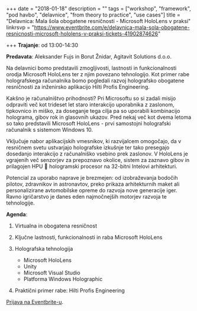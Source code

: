 +++
date = "2018-01-18"
description = ""
tags = ["workshop", "framework", "pod havbo", "delavnice", "from theory to practice", "use cases"]
title = "Delavnica: Mala šola obogatene resničnosti - Microsoft HoloLens v praksi"
linkrsvp = "https://www.eventbrite.com/e/delavnica-mala-sola-obogatene-resnicnosti-microsoft-hololens-v-praksi-tickets-41902874626"

+++
**Trajanje**: od 13:00-14:30

**Predavata**: Aleksander Fujs in Borut Žnidar, Agitavit Solutions d.o.o.

Na delavnici bomo predstavili zmogljivosti, lastnosti in funkcionalnosti orodja Microsoft HoloLens ter
z njim povezano tehnologijo. Kot primer rabe holografskega računalnika bomo pogledali razvoj holografsko
obogatene resničnosti za inženirsko aplikacijo Hilti Profis Engineering.

<!--more-->

Kakšno je računalništvo prihodnosti? Pri Microsoftu so si zadali misijo odpraviti več kot trideset
let staro interakcijo uporabnika z zaslonom, tipkovnico in miško, za doseganje tega cilja pa so uporabili
kombinacijo holograma, gibov rok in glasovnih ukazov. Pred nekaj več kot dvema letoma so tako predstavili
Microsoft HoloLens - prvi samostojni holografski računalnik s sistemom Windows 10. 

Vključuje nabor aplikacijskih vmesnikov, ki razvijalcem omogočajo, da v resničnem svetu ustvarjajo holografske
izkušnje ter tako presegajo dosedanjo interakcijo z računalniško vsebino prek zaslonov. V HoloLens je vgrajenih
več senzorjev za prepoznavo okolice, sistem za zaznavo gibov in prilagojen HPU  hologramski procesor na 32-bitni
Intelovi arhitekturi. 

Potencial za uporabo naprave je brezmejen: od izobraževanja bodočih pilotov, zdravnikov in astronavtov,
preko prikaza arhitekturnih maket ali personalizirane avtomobilske opreme do razvoja nove generacije iger.
Ravno igričarstvo je danes eden najmočnejših motorjev razvoja te tehnologije. 

**Agenda**:

1.	Virtualna in obogatena resničnost
2.	Ključne lastnosti, funkcionalnosti in raba Microsoft HoloLens 
3.	Holografska tehnologija 
    *	Microsoft HoloLens 
    *	Unity 
    * 	Microsoft Visual Studio 
    * 	Platforma Windows Holographic
    
4.	Praktični primer rabe: Hilti Profis Engineering

[Prijava na Eventbrite-u](https://www.eventbrite.com/e/delavnica-mala-sola-obogatene-resnicnosti-microsoft-hololens-v-praksi-tickets-41902874626).